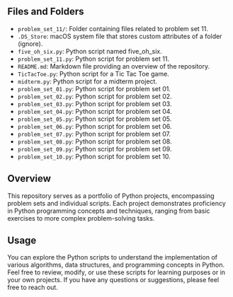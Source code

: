 ## Files and Folders

- `problem_set_11/`: Folder containing files related to problem set 11.
- `.DS_Store`: macOS system file that stores custom attributes of a folder (ignore).
- `five_oh_six.py`: Python script named five_oh_six.
- `problem_set_11.py`: Python script for problem set 11.
- `README.md`: Markdown file providing an overview of the repository.
- `TicTacToe.py`: Python script for a Tic Tac Toe game.
- `midterm.py`: Python script for a midterm project.
- `problem_set_01.py`: Python script for problem set 01.
- `problem_set_02.py`: Python script for problem set 02.
- `problem_set_03.py`: Python script for problem set 03.
- `problem_set_04.py`: Python script for problem set 04.
- `problem_set_05.py`: Python script for problem set 05.
- `problem_set_06.py`: Python script for problem set 06.
- `problem_set_07.py`: Python script for problem set 07.
- `problem_set_08.py`: Python script for problem set 08.
- `problem_set_09.py`: Python script for problem set 09.
- `problem_set_10.py`: Python script for problem set 10.

## Overview

This repository serves as a portfolio of Python projects, encompassing problem sets and individual scripts. Each project demonstrates proficiency in Python programming concepts and techniques, ranging from basic exercises to more complex problem-solving tasks.

## Usage

You can explore the Python scripts to understand the implementation of various algorithms, data structures, and programming concepts in Python. Feel free to review, modify, or use these scripts for learning purposes or in your own projects. If you have any questions or suggestions, please feel free to reach out.
